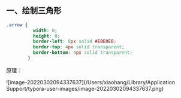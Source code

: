 ## 一、绘制三角形

```css
.arrow {
          width: 0;
          height: 0;
          border-left: 8px solid #E0E0E0;
          border-top: 4px solid transparent;
          border-bottom: 4px solid transparent;
        }
```

原理：

![image-20220302094337637](/Users/xiaohang/Library/Application Support/typora-user-images/image-20220302094337637.png)